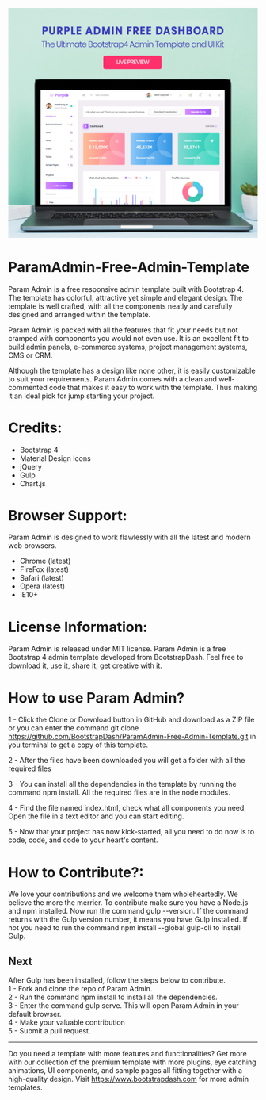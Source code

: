 <a href="http://www.bootstrapdash.com/demo/Param-admin-free" target="_blank"><img src="screenshot.jpg"></a>

<h1>ParamAdmin-Free-Admin-Template</h1>
Param Admin is a free responsive admin template built with Bootstrap 4. The template has colorful, attractive yet simple and elegant design. The template is well crafted, with all the components neatly and carefully designed and arranged within the template.

Param Admin is packed with all the features that fit your needs but not cramped with components you would not even use. It is an excellent fit to build admin panels, e-commerce systems,  project management systems, CMS or CRM.

Although the template has a design like none other, it is easily customizable to suit your requirements. Param Admin comes with a clean and well-commented code that makes it easy to work with the template. Thus making it an ideal pick for jump starting your project.


<h1>Credits:</h1>

- Bootstrap 4
- Material Design Icons
- jQuery
- Gulp
- Chart.js

<h1>Browser Support:</h1>

Param Admin is designed to work flawlessly with all the latest and modern web browsers.

- Chrome (latest)
- FireFox (latest)
- Safari (latest)
- Opera (latest)
- IE10+  

<h1>License Information:</h1>


Param Admin is released under MIT license. Param Admin is a free Bootstrap 4 admin template developed from BootstrapDash. Feel free to download it, use it, share it, get creative with it.

<h1>How to use Param Admin?</h1>


1 - Click the Clone or Download button in GitHub and download as a ZIP file or you can enter the command git clone https://github.com/BootstrapDash/ParamAdmin-Free-Admin-Template.git in you terminal to get a copy of this template.

2 - After the files have been downloaded you will get a folder with all the required files

3 - You can install all the dependencies in the template by running the command npm install. All the required files are in the node modules.

4 - Find the file named index.html, check what all components you need. Open the file in a text editor and you can start editing.

5 - Now that your project has now kick-started, all you need to do now is to code, code, and code to your heart's content.

<h1>How to Contribute?:</h1>


We love your contributions and we welcome them wholeheartedly. We believe the more the merrier.
To contribute make sure you have a Node.js and npm installed. Now run the command gulp --version. If the command returns with the Gulp version number, it means you have Gulp installed. If not you need to run the command npm install --global gulp-cli to install Gulp.

<h2>Next</h2>

After Gulp has been installed, follow the steps below to contribute.
  <br>
	1 - Fork and clone the repo of Param Admin.
  <br>
	2 - Run the command npm install to install all the dependencies.
  <br>
	3 - Enter the command gulp serve. This will open Param Admin in your default browser.
  <br>
	4 - Make your valuable contribution
  <br>
	5 - Submit a pull request.
  <hr>
	Do you need a template with more features and functionalities? Get more with our collection of the premium template with more plugins, eye catching animations, UI components, and sample pages all fitting together with a high-quality design.
Visit
  <a href="https://www.bootstrapdash.com" target="_blank">https://www.bootstrapdash.com</a> for more admin templates.
